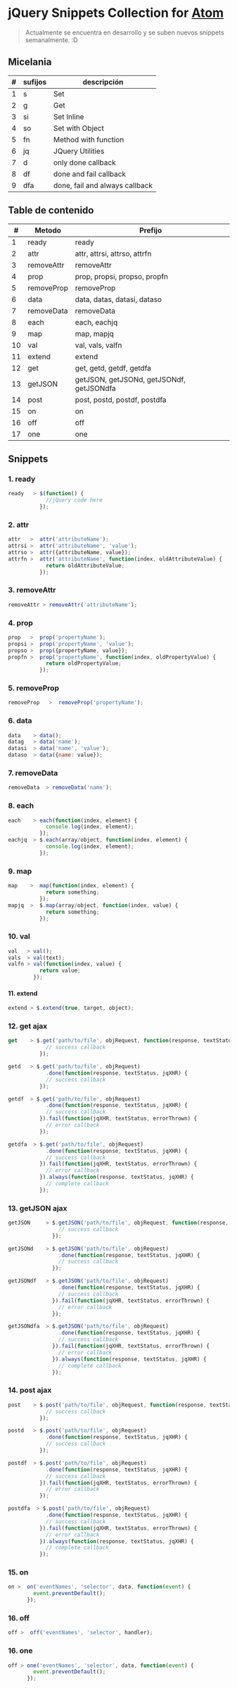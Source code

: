 # jQuery Snippets Collection for [Atom](http://atom.io)

> Actualmente se encuentra en desarrollo y se suben nuevos snippets semanalmente. :D

## Micelania

|#|sufijos|descripción|
|-|-|-|
|1|s|Set|
|2|g|Get|
|3|si|Set Inline|
|4|so|Set with Object|
|5|fn|Method with function|
|6|jq|JQuery Utilities|
|7|d|only done callback|
|8|df|done and fail callback|
|9|dfa|done, fail and always callback|

## Table de contenido

|#|Metodo|Prefijo|
|-|-|-|
| 1 | ready | ready |
| 2 | attr | attr, attrsi, attrso, attrfn |
| 3 | removeAttr | removeAttr |
| 4 | prop | prop, propsi, propso, propfn |
| 5 | removeProp | removeProp |
| 6 | data | data, datas, datasi, dataso |
| 7 | removeData | removeData |
| 8 | each | each, eachjq |
| 9 | map | map, mapjq |
| 10 | val | val, vals, valfn |
| 11 | extend | extend |
| 12 | get | get, getd, getdf, getdfa |
| 13 | getJSON | getJSON, getJSONd, getJSONdf, getJSONdfa |
| 14 | post | post, postd, postdf, postdfa |
| 15 | on | on |
| 16 | off | off |
| 17 | one | one |

## Snippets

### 1. ready

```javascript
ready   > $(function() {
            //jQuery code here
          });
```

### 2. attr

```javascript
attr   >  attr('attributeName');
attrsi >  attr('attributeName', 'value');
attrso >  attr({attributeName, value});
attrfn >  attr('attributeName', function(index, oldAttributeValue) {
            return oldAttributeValue;
          });
```

### 3. removeAttr

```javascript
removeAttr > removeAttr('attributeName');
```

### 4. prop

```javascript
prop   >  prop('propertyName');
propsi >  prop('propertyName', 'value');
propso >  prop({propertyName, value});
propfn >  prop('propertyName', function(index, oldPropertyValue) {
            return oldPropertyValue;
          });
```

### 5. removeProp

```javascript
removeProp   >  removeProp('propertyName');
```

### 6. data

```javascript
data    > data();
datag   > data('name');
datasi  > data('name', 'value');
dataso  > data({name: value});
```

### 7. removeData

```javascript
removeData  > removeData('name');
```

### 8. each

```javascript
each    > each(function(index, element) {
            console.log(index, element);
          });
eachjq  > $.each(array/object, function(index, element) {
            console.log(index, element);
          });
```

### 9. map

```javascript
map    >  map(function(index, element) {
            return something;
          });
mapjq  >  $.map(array/object, function(index, value) {
            return something;
          });
```

### 10. val

```javascript
val   > val();
vals  > val(text);
valfn > val(function(index, value) {
          return value;
        });
```

#### 11. extend

```javascript
extend > $.extend(true, target, object);
```

### 12. get ajax

```javascript
get    > $.get('path/to/file', objRequest, function(response, textStatus, jqXHR) {
            // success callback
          });

getd   > $.get('path/to/file', objRequest)
            .done(function(response, textStatus, jqXHR) {
            // success callback
          });

getdf  > $.get('path/to/file', objRequest)
            .done(function(response, textStatus, jqXHR) {
            // success callback
          }).fail(function(jqXHR, textStatus, errorThrown) {
            // error callback
          });

getdfa  > $.get('path/to/file', objRequest)
            .done(function(response, textStatus, jqXHR) {
            // success callback
          }).fail(function(jqXHR, textStatus, errorThrown) {
            // error callback
          }).always(function(response, textStatus, jqXHR) {
            // complete callback
          });
```

### 13. getJSON ajax

```javascript
getJSON     > $.getJSON('path/to/file', objRequest, function(response, textStatus, jqXHR) {
                // success callback
              });

getJSONd    > $.getJSON('path/to/file', objRequest)
                .done(function(response, textStatus, jqXHR) {
                // success callback
              });

getJSONdf   > $.getJSON('path/to/file', objRequest)
                .done(function(response, textStatus, jqXHR) {
                // success callback
              }).fail(function(jqXHR, textStatus, errorThrown) {
                // error callback
              });

getJSONdfa  > $.getJSON('path/to/file', objRequest)
                .done(function(response, textStatus, jqXHR) {
                // success callback
              }).fail(function(jqXHR, textStatus, errorThrown) {
                // error callback
              }).always(function(response, textStatus, jqXHR) {
                // complete callback
              });
```

### 14. post ajax

```javascript
post    > $.post('path/to/file', objRequest, function(response, textStatus, jqXHR) {
            // success callback
          });

postd   > $.post('path/to/file', objRequest)
            .done(function(response, textStatus, jqXHR) {
            // success callback
          });

postdf  > $.post('path/to/file', objRequest)
            .done(function(response, textStatus, jqXHR) {
            // success callback
          }).fail(function(jqXHR, textStatus, errorThrown) {
            // error callback
          });

postdfa  > $.post('path/to/file', objRequest)
            .done(function(response, textStatus, jqXHR) {
            // success callback
          }).fail(function(jqXHR, textStatus, errorThrown) {
            // error callback
          }).always(function(response, textStatus, jqXHR) {
            // complete callback
          });
```

### 15. on

```javascript
on >  on('eventNames', 'selector', data, function(event) {
        event.preventDefault();
      });
```

### 16. off

```javascript
off >  off('eventNames', 'selector', handler);
```

### 16. one

```javascript
off > one('eventNames', 'selector', data, function(event) {
        event.preventDefault();
      });
```
